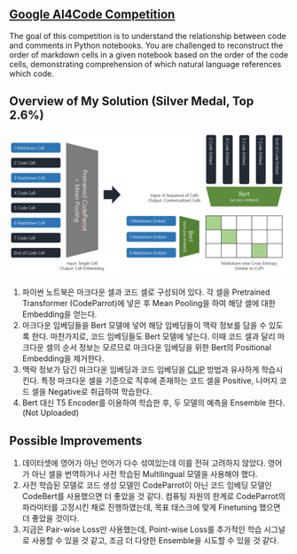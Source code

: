 ## [Google AI4Code Competition](https://www.kaggle.com/competitions/AI4Code)
The goal of this competition is to understand the relationship between code and comments in Python notebooks. You are challenged to reconstruct the order of markdown cells in a given notebook based on the order of the code cells, demonstrating comprehension of which natural language references which code.

## Overview of My Solution (Silver Medal, Top 2.6%)
![AI4Code](image/AI4Code.png)
1. 파이썬 노트북은 마크다운 셀과 코드 셀로 구성되어 있다. 각 셀을 Pretrained Transformer (CodeParrot)에 넣은 후 Mean Pooling을 하여 해당 셀에 대한 Embedding을 얻는다.
2. 마크다운 임베딩들을 Bert 모델에 넣어 해당 임베딩들이 맥락 정보를 담을 수 있도록 한다. 마찬가지로, 코드 임베딩들도 Bert 모델에 넣는다. 이때 코드 셀과 달리 마크다운 셀의 순서 정보는 모르므로 마크다운 임베딩을 위한 Bert의 Positional Embedding을 제거한다.
3. 맥락 정보가 담긴 마크다운 임베딩과 코드 임베딩을 [CLIP](https://arxiv.org/abs/2103.00020) 방법과 유사하게 학습시킨다. 특정 마크다운 셀을 기준으로 직후에 존재하는 코드 셀을 Positive, 나머지 코드 셀을 Negative로 취급하여 학습한다.
4. Bert 대신 T5 Encoder를 이용하여 학습한 후, 두 모델의 예측을 Ensemble 한다. (Not Uploaded)

## Possible Improvements
1. 데이터셋에 영어가 아닌 언어가 다수 섞여있는데 이를 전혀 고려하지 않았다. 영어가 아닌 셀을 번역하거나 사전 학습된 Multilingual 모델을 사용해야 했다.
2. 사전 학습된 모델로 코드 생성 모델인 CodeParrot이 아닌 코드 임베딩 모델인 CodeBert를 사용했으면 더 좋았을 것 같다. 컴퓨팅 자원의 한계로 CodeParrot의 파라미터를 고정시킨 채로 진행하였는데, 목표 태스크에 맞게 Finetuning 했으면 더 좋았을 것이다.
3. 지금은 Pair-wise Loss만 사용했는데, Point-wise Loss를 추가적인 학습 시그널로 사용할 수 있을 것 같고, 조금 더 다양한 Ensemble을 시도할 수 있을 것 같다.
